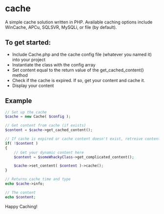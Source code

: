 # cache

A simple cache solution written in PHP. Available caching options include  WinCache, APCu, SQLSVR, MySQLi, or file (by default).

## To get started:

* Include Cache.php and the cache config file (whatever you named it) into your project
* Instantiate the class with the config array
* Set content equal to the return value of the get_cached_content() method
* Check if the cache is expired. If so, get your content and cache it.
* Display your content


## Example
```php
// Set up the cache
$cache = new Cache( $config );

// Get content from cache (if exists)
$content = $cache->get_cached_content();

// If cache is expired or cache content doesn't exist, retreive content and cache it
if( !$content )
{
	// Get your dynamic content here
	$content = $someWhackyClass->get_complicated_content();

	$cache->set_content( $content )->cache();
}

// Returns cache time and type
echo $cache->info;

// The content
echo $content;
```

Happy Caching!
